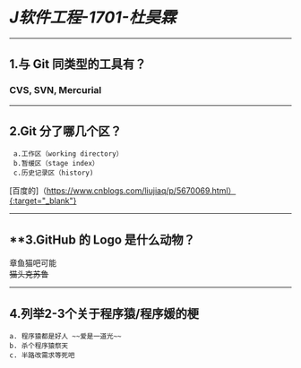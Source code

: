 # ***J软件工程-1701-杜昊霖***
  ***
## **1.与 Git 同类型的工具有？**
### CVS, SVN, Mercurial
***
## **2.Git 分了哪几个区？**
     a.工作区（working directory） 
     b.暂缓区（stage index） 
     c.历史记录区（history)
[百度的]（https://www.cnblogs.com/liujiaq/p/5670069.html）{:target="_blank"}
***
## **3.GitHub 的 Logo 是什么动物？
   章鱼猫吧可能   
  ~~猫头克苏鲁~~
***
## **4.列举2-3个关于程序猿/程序媛的梗**
    a. 程序猿都是好人 ~~爱是一道光~~  
    b. 杀个程序猿祭天  
    c. 半路改需求等死吧  
